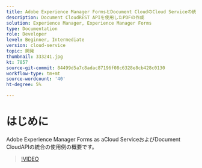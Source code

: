 ```yaml
---
title: Adobe Experience Manager FormsとDocument CloudのCloud Serviceの統合
description: Document CloudREST APIを使用したPDFの作成
solution: Experience Manager, Experience Manager Forms
type: Documentation
role: Developer
level: Beginner, Intermediate
version: cloud-service
topic: 開発
thumbnail: 333241.jpg
kt: 7857
source-git-commit: 84499d5a7c8adac87196f08c6328e8cb428c0130
workflow-type: tm+mt
source-wordcount: '40'
ht-degree: 5%

---
```





# はじめに

Adobe Experience Manager Forms as aCloud ServiceおよびDocument CloudAPIの統合の使用例の概要です。

>[!VIDEO](https://video.tv.adobe.com/v/333241/?quality=12&learn=on)

